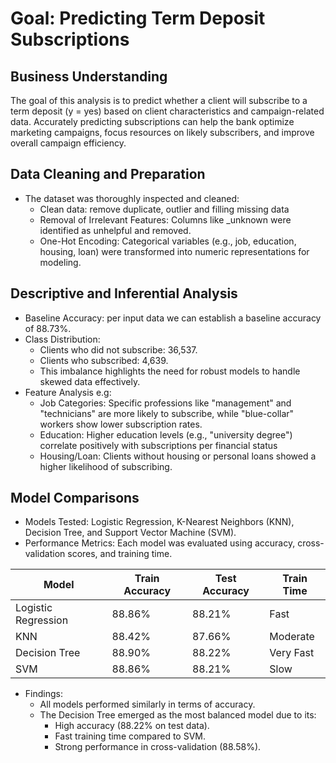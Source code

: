 # Goal: Predicting Term Deposit Subscriptions
## Business Understanding
The goal of this analysis is to predict whether a client will subscribe to a term deposit (y = yes) based on client characteristics and campaign-related data. Accurately predicting subscriptions can help the bank optimize marketing campaigns, focus resources on likely subscribers, and improve overall campaign efficiency.

## Data Cleaning and Preparation

- The dataset was thoroughly inspected and cleaned:
  - Clean data: remove duplicate, outlier and filling missing data 
  - Removal of Irrelevant Features: Columns like _unknown were identified as unhelpful and removed.
  - One-Hot Encoding: Categorical variables (e.g., job, education, housing, loan) were transformed into numeric representations for modeling.

##  Descriptive and Inferential Analysis

- Baseline Accuracy: per input data we can establish a baseline accuracy of 88.73%.
- Class Distribution:
  - Clients who did not subscribe: 36,537.
  - Clients who subscribed: 4,639.
  - This imbalance highlights the need for robust models to handle skewed data effectively.
- Feature Analysis e.g:
  - Job Categories: Specific professions like "management" and "technicians" are more likely to subscribe, while "blue-collar" workers show lower subscription rates.
  - Education: Higher education levels (e.g., "university degree") correlate positively with subscriptions per financial status
  - Housing/Loan: Clients without housing or personal loans showed a higher likelihood of subscribing.

## Model Comparisons
- Models Tested: Logistic Regression, K-Nearest Neighbors (KNN), Decision Tree, and Support Vector Machine (SVM).
- Performance Metrics: Each model was evaluated using accuracy, cross-validation scores, and training time.

| Model               | Train Accuracy | Test Accuracy | Train Time        |
|---------------------|----------------|---------------|-------------------|
| Logistic Regression | 88.86%         | 88.21%        | Fast              |
| KNN                 | 88.42%         | 87.66%        | Moderate          |
| Decision Tree       | 88.90%         | 88.22%        | Very Fast         |
| SVM                 | 88.86%         | 88.21%        | Slow              |
- Findings:
  - All models performed similarly in terms of accuracy.
  - The Decision Tree emerged as the most balanced model due to its:
    - High accuracy (88.22% on test data).
    - Fast training time compared to SVM.
    - Strong performance in cross-validation (88.58%).
